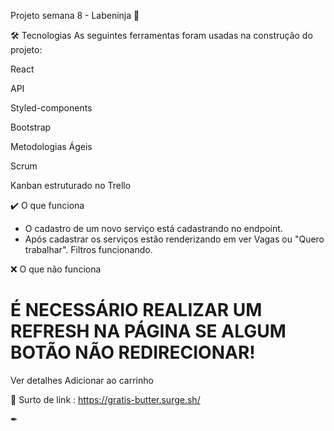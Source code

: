 Projeto semana 8 - Labeninja 🦸‍


🛠 Tecnologias
As seguintes ferramentas foram usadas na construção do projeto:

React

API

Styled-components

Bootstrap

Metodologias Ágeis

Scrum

Kanban estruturado no Trello


✔️ O que funciona
 - O cadastro de um novo serviço está cadastrando no endpoint.
 - Após cadastrar os serviços estão renderizando em ver Vagas ou "Quero trabalhar". Filtros funcionando.

❌ O que não funciona
# É NECESSÁRIO REALIZAR UM REFRESH NA PÁGINA SE ALGUM BOTÃO NÃO REDIRECIONAR!

Ver detalhes 
Adicionar ao carrinho

🚀 Surto de link : https://gratis-butter.surge.sh/

✒

